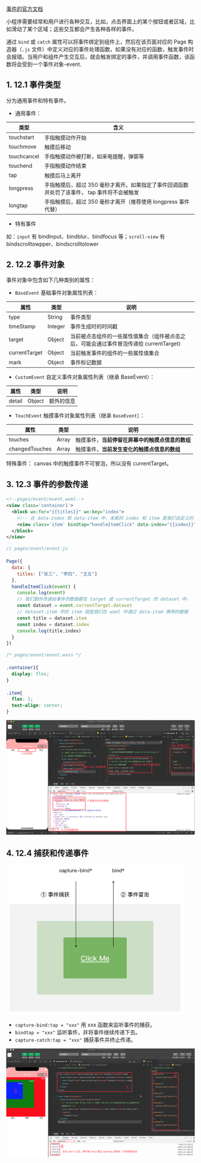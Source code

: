 [事件的官方文档](https://developers.weixin.qq.com/miniprogram/dev/framework/view/wxml/event.html)

小程序需要经常和用户进行各种交互，比如，点击界面上的某个按钮或者区域，比如滑动了某个区域；这些交互都会产生各种各样的事件。

通过 `bind` 或 `catch` 属性可以将事件绑定到组件上，然后在该页面对应的 Page 构造器（`.js` 文件）中定义对应的事件处理函数，如果没有对应的函数，触发事件时会报错。当用户和组件产生交互后，就会触发绑定的事件，并调用事件函数，该函数将会受到一个事件对象-event.

## 1. 12.1 事件类型

分为通用事件和特有事件。

* 通用事件：

类型|含义
---|---
touchstart | 手指触摸动作开始
touchmove | 触摸后移动
touchcancel | 手指触摸动作被打断，如来电提醒，弹窗等
touchend | 手指触摸动作结束
tap | 触摸后马上离开
longpress | 手指触摸后，超过 350 毫秒才离开。如果指定了事件回调函数并处罚了该事件， tap 事件将不会被触发
longtap | 手指触摸后，超过 350 毫秒才离开（推荐使用 longpress 事件代替）

* 特有事件

如：`input` 有 bindinput、bindblur、bindfocus 等；`scroll-view` 有 bindscrolltowpper、bindscrolltolower

## 2. 12.2 事件对象

事件对象中包含如下几种类别的属性：

* `BaseEvent` 基础事件对象属性列表：

属性|类型|说明	
---|---|---
type | String	| 事件类型	
timeStamp | Integer | 事件生成时的时间戳	
target | Object | 当前被点击组件的一些属性值集合（组件被点击之后，可能会通过事件冒泡传递给 currentTarget)	
currentTarget | Object | 当前触发事件的组件的一些属性值集合	
mark | Object | 事件标记数据	

* `CustomEvent` 自定义事件对象属性列表（继承 BaseEvent）：

属性|类型|说明
---|---|---
detail | Object | 额外的信息

* `TouchEvent` 触摸事件对象属性列表（继承 `BaseEvent`）：

属性 | 类型 | 说明
---|---|---
touches | Array | 触摸事件，**当前停留在屏幕中的触摸点信息的数组**
changedTouches	 | Array | 触摸事件，**当前发生变化的触摸点信息的数组**

特殊事件： canvas 中的触摸事件不可冒泡，所以没有 currentTarget。

## 3. 12.3 事件的参数传递

```xml
<!--pages/event/event.wxml-->
<view class='container1'>
  <block wx:for="{{titles}}" wx:key="index">
    <!-- 在 data-index 和 data-item 中，末尾的 index 和 item 是我们自定义的 key,这是事件中传递数据的方式 -->
    <view class='item' bindtap="handleItemClick" data-index="{{index}}" data-item="{{item}}">{{item}}</view>
  </block>
</view>
```


```js
// pages/event/event.js

Page({
  data: {
    titles: ["张三", "李四", "王五"]
  },
  handleItemClick(event) {
    console.log(event)
    // 我们额外传递给事件的数据都在 target 或 currentTarget 的 dataset 中，
    const dataset = event.currentTarget.dataset
    // dataset.item 中的 item 就是我们在 wxml 中通过 data-item 携带的数据
    const title = dataset.item
    const index = dataset.index
    console.log(title,index)
  }
})
```

```css
/* pages/event/event.wxss */

.container1{
  display: flex;
}

.item{
  flex: 1;
  text-align: center;
}
```

![](pics/12-1-事件传递数据.png)

## 4. 12.4 捕获和传递事件

![](pics/12-2-事件冒泡和事件捕获.png)

* `capture-bind:tap = "xxx"` 用 xxx 函数来监听事件的捕获。
* `bindtap = "xxx"` 监听事件，并将事件继续传递下去。
* `capture-catch:tap = "xxx"` 捕获事件并终止传递。 

![](pics/12-3-事件捕获和冒泡示例.png)

